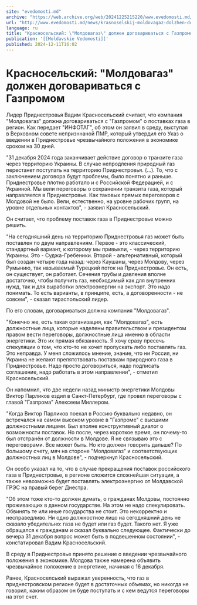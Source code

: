 ```yaml
---
site: "evedomosti.md"
archive: "https://web.archive.org/web/20241225215220/www.evedomosti.md/news/krasnoselskij-moldovagaz-dolzhen-dogovarivatsya-s-gazpromom"
url: "http://www.evedomosti.md/news/krasnoselskij-moldovagaz-dolzhen-dogovarivatsya-s-gazpromom"
language: ru
title: "Красносельский: \"Молдовагаз\" должен договариваться с Газпромом"
publication: '[[Moldavskie Vedomosti]]'
published: 2024-12-11T16:02
---
```


# Красносельский: "Молдовагаз" должен договариваться с Газпромом

Лидер Приднестровья Вадим Красносельский считает, что компания "Молдовагаз" должна договариваться с "Газпромом" о поставках газа в регион. Как передает "ИНФОТАГ", об этом он заявил в среду, выступая в Верховном совете непризннаной ПМР, который утвердил его Указ о введении в Приднестровье чрезвычайного положения в экономике сроком на 30 дней.

"31 декабря 2024 года заканчивает действие договор о транзите газа через территорию Украины. В случае непродления природный газ перестанет поступать на территорию Приднестровья. (...). То, что с заключением договора будут проблемы, было понятно и раньше. Приднестровье плотно работало и с Российской Федерацией, и с Украиной. Мы вели переговоры о сохранении транзита газа, который направляется в Приднестровье. Как таковых прямых переговоров с Молдовой не было. Вели, естественно, на уровне рабочих групп, на уровне отдельных контактов", - заявил Красносельский.

Он считает, что проблему поставок газа в Приднестровье можно решить.

"На сегодняшний день на территорию Приднестровья газ может быть поставлен по двум направлениям. Первое - это классический, стандартный вариант, к которому мы привыкли, - через территорию Украины. Это - Суджа-Гребеники. Второй - альтернативный, который был создан четыре года назад: через Каушаны, через Молдову, через Румынию, так называемый Турецкий поток на Приднестровье. Он есть, он существует, он работает. Сечения трубы и давления вполне достаточно, чтобы получить газ, необходимый как для внутренних нужд, так и для выработки электроэнергии на экспорт. Это надо понимать. То есть варианты, в принципе, есть, а договоренности - не совсем", - сказал тираспольский лидер.

По его словам, договариваться должна компания "Молдовагаз".

"Конечно же, есть такая организация, как "Молдовагаз", есть должностные лица, которые наделены правительством и президентом правом вести переговоры, должностные лица именно в области энергетики. Это их прямая обязанность. Я хочу сразу пресечь спекуляции о том, что кто-то не хочет пропускать либо поставлять газ. Это неправда. У меня сложилось мнение, знание, что ни Россия, ни Украина не желают препятствовать поставкам природного газа в Приднестровье. Надо просто договориться, надо подписать соглашение, надо работать в этом направлении", - отметил Красносельский.

Он напомнил, что две недели назад министр энергетики Молдовы Виктор Парликов ездил в Санкт-Петербург, где провел переговоры с главой "Газпрома" Алексеем Миллером.

"Когда Виктор Парликов поехал в Россию буквально недавно, он встречался на самом высоком уровне в "Газпроме" с высшими должностными лицами. Был вполне конструктивный диалог о возможности поставок. Но после, через короткое время, он почему-то был отстранён от должности в Молдове. Я не связываю это с переговорами. Все может быть. Но кто должен говорить дальше? По большому счету, мяч на стороне "Молдовагаз" и соответствующих должностных лиц в Молдове", - подчеркнул Красносельский.

Он особо указал на то, что в случае прекращения поставок российского газа в Приднестровье, в регионе сложится сложнейшая ситуация, а также невозможно будет поставлять электроэнергию от Молдавской ГРЭС на правый берег Днестра.

"Об этом тоже кто-то должен думать, о гражданах Молдовы, постоянно проживающих в данном государстве. На этом не надо спекулировать. Обвинять те или иные государства не стоит. Это некорректно и несправедливо. Ни одно должностное лицо на сегодняшний день не сказало убедительно: газа не будет или газ будет. Такого нет. Я уже обращался к гражданам и сказал буквально следующее. Фактически до вечера 31 декабря вопрос может быть в подвешенном состоянии", - констатировал Вадим Красносельский.

В среду в Приднестровье принято решение о введении чрезвычайного положения в экономике. Молдова также намерена объявить чрезвычайное положение в энергетике, начиная с 16 декабря.

Ранее, Красноселський выражал уверенность, что газ в приднестровском регионе будет в достаточных объемах, но никогда не говорил, каким образом он буде поступать и с кем ведутся переговоры на этот счет.